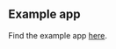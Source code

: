 ## Example app

Find the example app [here](https://github.com/RxReader/alipay_kit/tree/master/alipay_kit/example).
